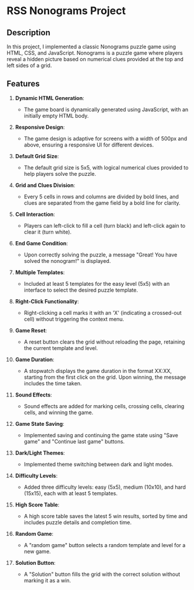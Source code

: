 # RSS Nonograms Project

## Description

In this project, I implemented a classic Nonograms puzzle game using HTML, CSS, and JavaScript. Nonograms is a puzzle game where players reveal a hidden picture based on numerical clues provided at the top and left sides of a grid.

## Features

1. **Dynamic HTML Generation**:
   - The game board is dynamically generated using JavaScript, with an initially empty HTML body.

2. **Responsive Design**:
   - The game design is adaptive for screens with a width of 500px and above, ensuring a responsive UI for different devices.

3. **Default Grid Size**:
   - The default grid size is 5x5, with logical numerical clues provided to help players solve the puzzle.

4. **Grid and Clues Division**:
   - Every 5 cells in rows and columns are divided by bold lines, and clues are separated from the game field by a bold line for clarity.

5. **Cell Interaction**:
   - Players can left-click to fill a cell (turn black) and left-click again to clear it (turn white).

6. **End Game Condition**:
   - Upon correctly solving the puzzle, a message "Great! You have solved the nonogram!" is displayed.
  
7. **Multiple Templates**:
   - Included at least 5 templates for the easy level (5x5) with an interface to select the desired puzzle template.

8. **Right-Click Functionality**:
   - Right-clicking a cell marks it with an 'X' (indicating a crossed-out cell) without triggering the context menu.

9. **Game Reset**:
   - A reset button clears the grid without reloading the page, retaining the current template and level.

10. **Game Duration**:
    - A stopwatch displays the game duration in the format XX:XX, starting from the first click on the grid. Upon winning, the message includes the time taken.

11. **Sound Effects**:
    - Sound effects are added for marking cells, crossing cells, clearing cells, and winning the game.

12. **Game State Saving**:
    - Implemented saving and continuing the game state using "Save game" and "Continue last game" buttons.

13. **Dark/Light Themes**:
    - Implemented theme switching between dark and light modes.

14. **Difficulty Levels**:
    - Added three difficulty levels: easy (5x5), medium (10x10), and hard (15x15), each with at least 5 templates.

15. **High Score Table**:
    - A high score table saves the latest 5 win results, sorted by time and includes puzzle details and completion time.

16. **Random Game**:
    - A "random game" button selects a random template and level for a new game.

17. **Solution Button**:
    - A "Solution" button fills the grid with the correct solution without marking it as a win.
